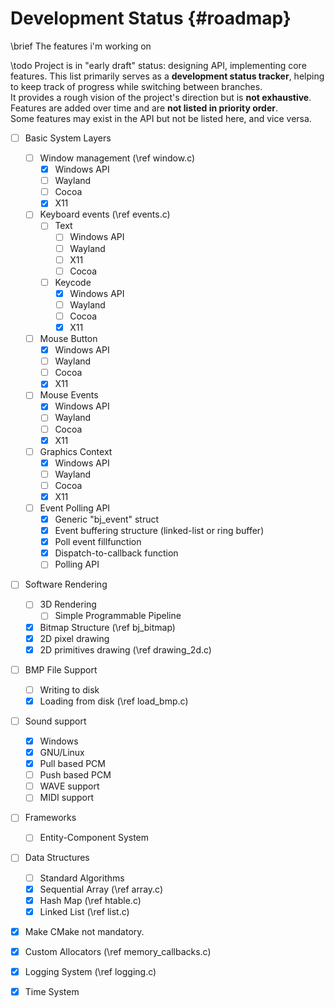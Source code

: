 # Development Status {#roadmap}

\brief The features i'm working on

\todo Project is in "early draft" status: designing API, implementing core features.
This list primarily serves as a **development status tracker**, helping to keep track of progress while switching between branches.  
It provides a rough vision of the project's direction but is **not exhaustive**.  
Features are added over time and are **not listed in priority order**.  
Some features may exist in the API but not be listed here, and vice versa.  
- [ ] Basic System Layers
  - [ ] Window management (\ref window.c)
    - [X] Windows API
    - [ ] Wayland
    - [ ] Cocoa
    - [X] X11
  - [ ] Keyboard events (\ref events.c)
    - [ ] Text
      - [ ] Windows API
      - [ ] Wayland
      - [ ] X11
      - [ ] Cocoa
    - [ ] Keycode 
      - [X] Windows API
      - [ ] Wayland
      - [ ] Cocoa
      - [X] X11
  - [ ] Mouse Button 
    - [X] Windows API
    - [ ] Wayland
    - [ ] Cocoa
    - [X] X11
  - [ ] Mouse Events 
    - [X] Windows API
    - [ ] Wayland
    - [ ] Cocoa
    - [X] X11
  - [ ] Graphics Context 
    - [X] Windows API
    - [ ] Wayland
    - [ ] Cocoa
    - [X] X11
  - [ ] Event Polling API
    - [X] Generic "bj_event" struct
    - [X] Event buffering structure (linked-list or ring buffer)
    - [X] Poll event fillfunction
    - [X] Dispatch-to-callback function
    - [ ] Polling API
- [ ] Software Rendering
  - [ ] 3D Rendering
    - [ ] Simple Programmable Pipeline
  - [X] Bitmap Structure (\ref bj_bitmap)
  - [X] 2D pixel drawing 
  - [X] 2D primitives drawing (\ref drawing_2d.c)
- [ ] BMP File Support
  - [ ] Writing to disk
  - [X] Loading from disk (\ref load_bmp.c)
- [ ] Sound support
  - [X] Windows
  - [X] GNU/Linux
  - [X] Pull based PCM
  - [ ] Push based PCM
  - [ ] WAVE support
  - [ ] MIDI support
- [ ] Frameworks
  - [ ] Entity-Component System
- [ ] Data Structures
  - [ ] Standard Algorithms
  - [X] Sequential Array (\ref array.c)
  - [X] Hash Map (\ref htable.c)
  - [X] Linked List (\ref list.c)
- [X] Make CMake not mandatory.
- [X] Custom Allocators (\ref memory_callbacks.c)
- [X] Logging System (\ref logging.c)
- [X] Time System 



